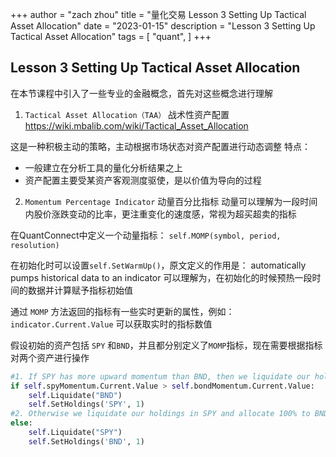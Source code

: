 +++
author = "zach zhou"
title = "量化交易 Lesson 3 Setting Up Tactical Asset Allocation"
date = "2023-01-15"
description = "Lesson 3 Setting Up Tactical Asset Allocation"
tags = [
    "quant",
]
+++
## Lesson 3 Setting Up Tactical Asset Allocation

在本节课程中引入了一些专业的金融概念，首先对这些概念进行理解
1.  `Tactical Asset Allocation（TAA）` 战术性资产配置
https://wiki.mbalib.com/wiki/Tactical_Asset_Allocation

这是一种积极主动的策略，主动根据市场状态对资产配置进行动态调整
特点：
- 一般建立在分析工具的量化分析结果之上
- 资产配置主要受某资产客观测度驱使，是以价值为导向的过程

2. `Momentum Percentage Indicator` 动量百分比指标
动量可以理解为一段时间内股价涨跌变动的比率，更注重变化的速度感，常视为超买超卖的指标

在QuantConnect中定义一个动量指标：
`self.MOMP(symbol, period, resolution)`

在初始化时可以设置`self.SetWarmUp()`，原文定义的作用是： automatically pumps historical data to an indicator
可以理解为，在初始化的时候预热一段时间的数据并计算赋予指标初始值

通过 `MOMP` 方法返回的指标有一些实时更新的属性，例如：`indicator.Current.Value` 可以获取实时的指标数值

假设初始的资产包括 `SPY` 和`BND`，并且都分别定义了`MOMP`指标，现在需要根据指标对两个资产进行操作
```python
#1. If SPY has more upward momentum than BND, then we liquidate our holdings in BND and allocate 100% of our equity to SPY
if self.spyMomentum.Current.Value > self.bondMomentum.Current.Value:
	self.Liquidate("BND")
	self.SetHoldings('SPY', 1)
#2. Otherwise we liquidate our holdings in SPY and allocate 100% to BND
else:
	self.Liquidate("SPY")
	self.SetHoldings('BND', 1)